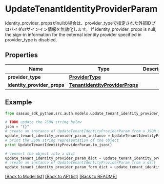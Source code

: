 # UpdateTenantIdentityProviderParam

identity_provider_propsがnullの場合は、provider_typeで指定された外部IDプロバイダのサインイン情報を無効化します。  If identity_provider_props is null, the sign-in information for the external identity provider specified in provider_type is disabled. 

## Properties
Name | Type | Description | Notes
------------ | ------------- | ------------- | -------------
**provider_type** | [**ProviderType**](ProviderType.md) |  | 
**identity_provider_props** | [**TenantIdentityProviderProps**](TenantIdentityProviderProps.md) |  | [optional] 

## Example

```python
from saasus_sdk_python.src.auth.models.update_tenant_identity_provider_param import UpdateTenantIdentityProviderParam

# TODO update the JSON string below
json = "{}"
# create an instance of UpdateTenantIdentityProviderParam from a JSON string
update_tenant_identity_provider_param_instance = UpdateTenantIdentityProviderParam.from_json(json)
# print the JSON string representation of the object
print UpdateTenantIdentityProviderParam.to_json()

# convert the object into a dict
update_tenant_identity_provider_param_dict = update_tenant_identity_provider_param_instance.to_dict()
# create an instance of UpdateTenantIdentityProviderParam from a dict
update_tenant_identity_provider_param_form_dict = update_tenant_identity_provider_param.from_dict(update_tenant_identity_provider_param_dict)
```
[[Back to Model list]](../README.md#documentation-for-models) [[Back to API list]](../README.md#documentation-for-api-endpoints) [[Back to README]](../README.md)


